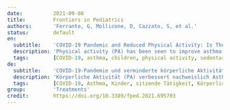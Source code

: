 ```yaml
---
date:          2021-09-08
title:         Frontiers in Pediatrics
authors:       'Ferrante, G, Mollicone, D, Cazzato, S, et al.'
status:        default
en:
  subtitle:    'COVID-19 Pandemic and Reduced Physical Activity: Is There an Impact on Healthy and Asthmatic Children?'
  description: 'Physical activity (PA) has been seen to improve asthma symptoms, lung function, and quality of life, as well as to reduce airway inflammation and bronchial responsiveness. As a consequence of the COVID-19 pandemic, the minimal amount of PA recommended by the World Health Organization—i.e., about 60 min/day of moderate-to-high intensity—is difficult to achieve for many children, particularly those living in urban areas. Short-term changes in PA because of the COVID-19 pandemic may become habitual, increasing the risk of adverse asthma outcomes in children. Indeed, prolonged home confinement during the COVID-19 pandemic reduces PA levels and increases sedentary behaviors, possibly impairing immune system function and increasing susceptibility to inflammatory diseases. However, there is limited evidence regarding the effects of lockdown due to COVID-19 on PA and sedentary behaviors in asthmatic children. Given that children stay longer indoors, indoor air pollution represents a major issue to consider during home confinement. This narrative review aims to summarize the available evidence about the impact of decreased PA and increased sedentary behaviors on children with asthma during the COVID-19 pandemic. In addition, strategies for supporting PA in children with asthma during the COVID-19 pandemic are suggested, also looking at the issue of indoor air quality.'
  tags:        [COVID-19, asthma, children, physical activity, sedentary behavior]
de:
  subtitle:    'COVID-19-Pandemie und verminderte körperliche Aktivität: Gibt es einen Einfluss auf gesunde und asthmatische Kinder?'
  description: 'Körperliche Aktivität (PA) verbessert nachweislich Asthmasymptome, Lungenfunktion und Lebensqualität und verringert die Entzündung der Atemwege und die bronchiale Reaktionsfähigkeit. Infolge der COVID-19-Pandemie ist die von der Weltgesundheitsorganisation empfohlene Mindestmenge an körperlicher Betätigung - d. h. etwa 60 Minuten pro Tag mit mäßiger bis hoher Intensität - für viele Kinder, insbesondere in städtischen Gebieten, schwer zu erreichen. Kurzfristige Veränderungen der körperlichen Aktivität aufgrund der COVID-19-Pandemie können zur Gewohnheit werden und das Risiko für eine negative Asthmaentwicklung bei Kindern erhöhen. Ein längerer Aufenthalt zu Hause während der COVID-19-Pandemie führt zu einer Verringerung des PA-Niveaus und einer Zunahme des sitzenden Verhaltens, was möglicherweise die Funktion des Immunsystems beeinträchtigt und die Anfälligkeit für Entzündungskrankheiten erhöht. Es gibt jedoch nur wenige Belege für die Auswirkungen von Hausarrest aufgrund von COVID-19 auf die PA und das sitzende Verhalten bei asthmatischen Kindern. Da sich Kinder länger in geschlossenen Räumen aufhalten, stellt die Luftverschmutzung in Innenräumen ein wichtiges Problem dar, das bei einem Hausarrest zu berücksichtigen ist. Diese Übersichtsarbeit soll die verfügbaren Erkenntnisse über die Auswirkungen von verminderter körperlicher Aktivität und vermehrtem sitzenden Verhalten auf Kinder mit Asthma während der COVID-19-Pandemie zusammenfassen. Darüber hinaus werden Strategien zur Förderung der körperlichen Aktivität bei Kindern mit Asthma während der COVID-19-Pandemie vorgeschlagen, wobei auch das Problem der Innenraumluftqualität berücksichtigt wird.' 
  tags:        [COVID-19, Asthma, Kinder, sitzende Tätigkeit, Körperliche Aktivität]
group:         'Treatments'
credit:        https://doi.org/10.3389/fped.2021.695703
---
```

